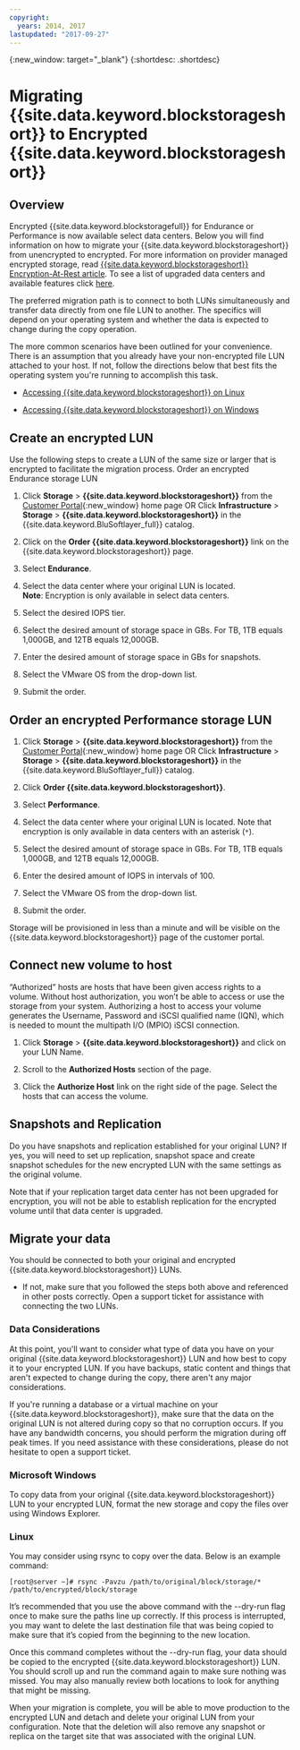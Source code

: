```yaml
---
copyright:
  years: 2014, 2017
lastupdated: "2017-09-27"
---
```

{:new_window: target="_blank"}
{:shortdesc: .shortdesc}

# Migrating {{site.data.keyword.blockstorageshort}}  to Encrypted {{site.data.keyword.blockstorageshort}} 

## Overview

Encrypted {{site.data.keyword.blockstoragefull}} for Endurance or Performance is now available select data centers. Below you will find information on how to migrate your {{site.data.keyword.blockstorageshort}} from unencrypted to encrypted. For more information on provider managed encrypted storage, read [{{site.data.keyword.blockstorageshort}} Encryption-At-Rest article](block-file-storage-encryption-rest.html). To see a list of upgraded data centers and available features click [here](new-ibm-block-and-file-storage-location-and-features.html).

The preferred migration path is to connect to both LUNs simultaneously and transfer data directly from one file LUN to another. The specifics will depend on your operating system  and whether the data is expected to change during the copy operation.

The more common scenarios have been outlined for your convenience. There is an assumption that you already have your non-encrypted file LUN attached to your host. If not, follow the directions below that best fits the operating system you're running to accomplish this task.

- [Accessing {{site.data.keyword.blockstorageshort}} on Linux](accessing_block_storage_linux.html)

- [Accessing {{site.data.keyword.blockstorageshort}} on Windows](accessing-block-storage-windows.html)

 
## Create an encrypted LUN

Use the following steps to create a LUN of the same size or larger that is encrypted to facilitate the migration process. 
Order an encrypted Endurance storage LUN

1. Click **Storage** > **{{site.data.keyword.blockstorageshort}}** from the [Customer Portal](https://control.softlayer.com/){:new_window} home page OR Click **Infrastructure** > **Storage** > **{{site.data.keyword.blockstorageshort}}** in the {{site.data.keyword.BluSoftlayer_full}} catalog.

2. Click on the **Order {{site.data.keyword.blockstorageshort}}** link on the {{site.data.keyword.blockstorageshort}} page.

3. Select **Endurance**.

4. Select the data center where your original LUN is located. <br/> **Note**: Encryption is only available in select data centers.

5. Select the desired IOPS tier.

6. Select the desired amount of storage space in GBs. For TB, 1TB equals 1,000GB, and 12TB equals 12,000GB.

7. Enter the desired amount of storage space in GBs for snapshots.

8. Select the VMware OS from the drop-down list.

9. Submit the order.

## Order an encrypted Performance storage LUN

1. Click **Storage** > **{{site.data.keyword.blockstorageshort}}** from the [Customer Portal](https://control.softlayer.com/){:new_window} home page OR Click **Infrastructure** > **Storage** > **{{site.data.keyword.blockstorageshort}}** in the {{site.data.keyword.BluSoftlayer_full}} catalog.

2. Click **Order {{site.data.keyword.blockstorageshort}}**.

3. Select **Performance**.

4. Select the data center where your original LUN is located. Note that encryption is only available in data centers with an asterisk (`*`).

5. Select the desired amount of storage space in GBs. For TB, 1TB equals 1,000GB, and 12TB equals 12,000GB.

6. Enter the desired amount of IOPS in intervals of 100.

7. Select the VMware OS from the drop-down list.

8. Submit the order.

Storage will be provisioned in less than a minute and will be visible on the {{site.data.keyword.blockstorageshort}} page of the customer portal.

 
## Connect new volume to host

“Authorized” hosts are hosts that have been given access rights to a volume. Without host authorization, you won’t be able to access or use the storage from your system. Authorizing a host to access your volume generates the Username, Password and iSCSI qualified name (IQN), which is needed to mount the multipath I/O (MPIO) iSCSI connection.

1. Click **Storage**  > **{{site.data.keyword.blockstorageshort}}** and click on your LUN Name.

2. Scroll to the **Authorized Hosts** section of the page.

3. Click the **Authorize Host** link on the right side of the page. Select the hosts that can access the volume.

 
## Snapshots and Replication

Do you have snapshots and replication established for your original LUN? If yes, you will need to set up replication, snapshot space and create snapshot schedules for the new encrypted LUN with the same settings as the original volume. 

Note that if your replication target data center has not been upgraded for encryption, you will not be able to establish replication for the encrypted volume until that data center is upgraded.

 
## Migrate your data

You should be connected to both your original and encrypted {{site.data.keyword.blockstorageshort}} LUNs. 
- If not, make sure that you followed the steps both above and referenced in other posts correctly. Open a support ticket for assistance with connecting the two LUNs.

### Data Considerations

At this point, you'll want to consider what type of data you have on your original {{site.data.keyword.blockstorageshort}} LUN and how best to copy it to your encrypted LUN. If you have backups, static content and things that aren't expected to change during the copy, there aren't any major considerations.

If you're running a database or a virtual machine on your {{site.data.keyword.blockstorageshort}}, make sure that the data on the original LUN is not altered during copy so that no corruption occurs. If you have any bandwidth concerns, you should perform the migration during off peak times. If you need assistance with these considerations, please do not hesitate to open a support ticket.
 
### Microsoft Windows

To copy data from your original {{site.data.keyword.blockstorageshort}} LUN to your encrypted LUN, format the new storage and copy the files over using Windows Explorer.

 
### Linux

You may consider using rsync to copy over the data. Below is an example command:

``[root@server ~]# rsync -Pavzu /path/to/original/block/storage/* /path/to/encrypted/block/storage
``

It’s recommended that you use the above command with the --dry-run flag once to make sure the paths line up correctly. If this process is interrupted, you may want to delete the last destination file that was being copied to make sure that it’s copied from the beginning to the new location.

Once this command completes without the --dry-run flag, your data should be copied to the encrypted {{site.data.keyword.blockstorageshort}} LUN. You should scroll up and run the command again to make sure nothing was missed. You may also manually review both locations to look for anything that might be missing.

When your migration is complete, you will be able to move production to the encrypted LUN and detach and delete your original LUN from your configuration. Note that the deletion will also remove any snapshot or replica on the target site that was associated with the original LUN.

